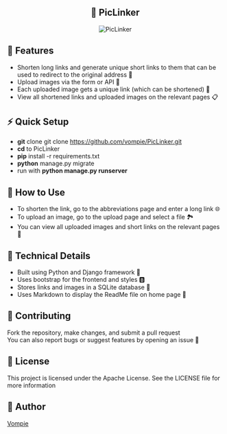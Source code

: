 <!-- markdownlint-disable MD033 MD041 -->
<p align="center">
  <h2 align="center">🔗 PicLinker</h2>
</p>

<p align="center">  
  <img src="https://readme-typing-svg.demolab.com?font=Fira+Code&duration=4000&pause=1000&color=BC67F7&center=true&width=650&lines=Where+Pictures+and+Links+Connect!;Shorten+your+links%2C+expand+your+creativity!;Link+less%2C+enjoy+more!;Transforming+URLs%2C+capturing+moments!" alt="PicLinker" />
</p>

## 🎉 Features

- Shorten long links and generate unique short links to them that can be used to redirect to the original address 🤏
- Upload images via the form or API 🤝
- Each uploaded image gets a unique link (which can be shortened) 🌄
- View all shortened links and uploaded images on the relevant pages 📋

## ⚡ Quick Setup

- <b>git</b> clone git clone https://github.com/vompie/PicLinker.git
- <b>cd</b> to PicLinker
- <b>pip</b> install -r requirements.txt
- <b>python</b> manage.py migrate
- run with <b>python manage.py runserver</b>

## 🤔 How to Use

- To shorten the link, go to the abbreviations page and enter a long link 🌐
- To upload an image, go to the upload page and select a file 🏞️
- You can view all uploaded images and short links on the relevant pages 👀

## 🤖 Technical Details

- Built using Python and Django framework 🤠
- Uses bootstrap for the frontend and styles 🅱️
- Stores links and images in a SQLite database 📁
- Uses Markdown to display the ReadMe file on home page 📄

## 🤗 Contributing

Fork the repository, make changes, and submit a pull request<br>You can also report bugs or suggest features by opening an issue 🤝

## 📝 License

This project is licensed under the Apache License. See the LICENSE file for more information

## 👋 Author

[Vompie](https://github.com/vompie)
